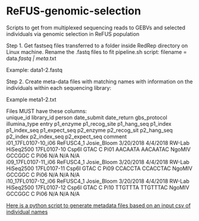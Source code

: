 # ReFUS-genomic-selection
Scripts to get from multiplexed sequencing reads to GEBVs and selected individuals via genomic selection in ReFUS population

Step 1. Get fastseq files transferred to a folder inside RedRep directory on Linux machine. Rename the .fastq files to fit pipeline.sh script:
filename = data<lib>_<index>.fastq | meta<lib>_<index>.txt

Example: data1-2.fastq

Step 2. Create meta-data files with matching names with information on the individuals within each sequencing library:

Example meta1-2.txt

Files MUST have these columns:  
unique_id	library_id	person	date_submit	date_return	gbs_protocol	illumina_type	entry	p1_enzyme	p1_recog_site	p1_hang_seq	p1_index	p1_index_seq	p1_expect_seq	p2_enzyme	p2_recog_sit	p2_hang_seq	p2_index	p2_index_seq	p2_expect_seq	comment  
i01_17FL0107-10_i06	ReFUSC4_1	Josie_Bloom	3/20/2018	4/4/2018	RW-Lab	HiSeq2500	17FL0107-10	Csp6I	GTAC	C	Pi01	AACAATA	AACAATAC	NgoMIV	GCCGGC	C	Pi06	N/A	N/A	N/A  
i09_17FL0107-11_i06	ReFUSC4_1	Josie_Bloom	3/20/2018	4/4/2018	RW-Lab	HiSeq2500	17FL0107-11	Csp6I	GTAC	C	Pi09	CCACCTA	CCACCTAC	NgoMIV	GCCGGC	C	Pi06	N/A	N/A	N/A  
i10_17FL0107-12_i06	ReFUSC4_1	Josie_Bloom	3/20/2018	4/4/2018	RW-Lab	HiSeq2500	17FL0107-12	Csp6I	GTAC	C	Pi10	TTGTTTA	TTGTTTAC	NgoMIV	GCCGGC	C	Pi06	N/A	N/A	N/A  


[Here is a python script to generate metadata files based on an input csv of individual names](https://github.com/ncsumaize/ReFUS-genomic-selection/blob/master/Reformat%20plate%20layouts%20to%20metadata%20files%20for%20RedRep.py)
